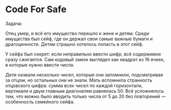# Code For Safe

Задача:

Отец умер, и всё его имущество перешло к жене и детям. Среди имущества был сейф, где он держал свои самые важные бумаги и драгоценности. Детям страшно хотелось попасть в этот сейф.

У сейфа был секрет: если неправильно ввести шифр, всё содержимое сразу сжигается. Сам кодовый замок выглядел как квадрат из 16 ячеек, в которые нужно ввести числа.

Дети назвали несколько чисел, которые они запомнили, подсматривая за отцом, но остальных они не знали. Мать вспомнила странность отцовского шифра: сумма всех чисел по каждой горизонтали, вертикали и двум главным диагоналям равнялась 50. Всё усложнялось тем, что можно было вводить только числа от 5 до 20 без повторений — особенность семейного сейфа.
